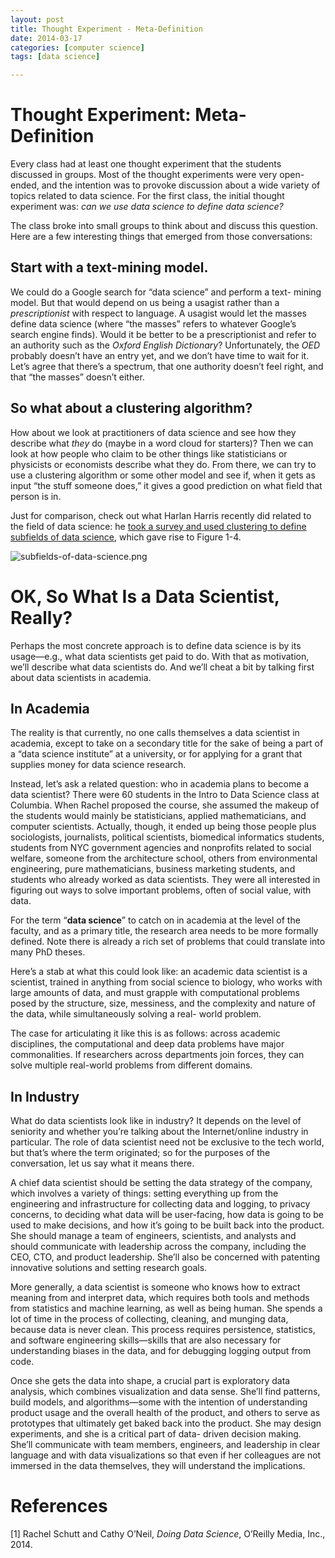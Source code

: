 ```yaml
---
layout: post
title: Thought Experiment - Meta-Definition
date: 2014-03-17
categories: [computer science]
tags: [data science]

---
```


# Thought Experiment: Meta-Definition
Every class had at least one thought experiment that the students discussed in groups. Most of the thought experiments were very open- ended, and the intention was to provoke discussion about a wide variety of topics related to data science. For the first class, the initial thought experiment was: *can we use data science to define data science?*
The class broke into small groups to think about and discuss this question. Here are a few interesting things that emerged from those conversations:
Start with a text-mining model.
---
We could do a Google search for “data science” and perform a text- mining model. But that would depend on us being a usagist rather than a *prescriptionist* with respect to language. A usagist would let the masses define data science (where “the masses” refers to whatever Google’s search engine finds). Would it be better to be a prescriptionist and refer to an authority such as the *Oxford English Dictionary*? Unfortunately, the *OED* probably doesn’t have an entry yet, and we don’t have time to wait for it. Let’s agree that there’s a spectrum, that one authority doesn’t feel right, and that “the masses” doesn’t either.
	So what about a clustering algorithm?
---

How about we look at practitioners of data science and see how they describe what *they* do (maybe in a word cloud for starters)? Then we can look at how people who claim to be other things like statisticians or physicists or economists describe what they do. From there, we can try to use a clustering algorithm or some other model and see if, when it gets as input “the stuff someone does,” it gives a good prediction on what field that person is in.
Just for comparison, check out what Harlan Harris recently did related to the field of data science: he [took a survey and used clustering to define subfields of data science](http://datacommunitydc.org/blog/2012/08/data-scientists-survey-results-teaser/), which gave rise to Figure 1-4.![subfields-of-data-science.png](http://sungsoo.github.com/images/subfields-of-data-science.png)
# OK, So What Is a Data Scientist, Really?
Perhaps the most concrete approach is to define data science is by its usage—e.g., what data scientists get paid to do. With that as motivation, we’ll describe what data scientists do. And we’ll cheat a bit by talking first about data scientists in academia.
In Academia
---The reality is that currently, no one calls themselves a data scientist in academia, except to take on a secondary title for the sake of being a part of a “data science institute” at a university, or for applying for a grant that supplies money for data science research.
Instead, let’s ask a related question: who in academia plans to become a data scientist? There were 60 students in the Intro to Data Science class at Columbia. When Rachel proposed the course, she assumed the makeup of the students would mainly be statisticians, applied mathematicians, and computer scientists. Actually, though, it ended up being those people plus sociologists, journalists, political scientists, biomedical informatics students, students from NYC government agencies and nonprofits related to social welfare, someone from the architecture school, others from environmental engineering, pure mathematicians, business marketing students, and students who already worked as data scientists. They were all interested in figuring out ways to solve important problems, often of social value, with data.
For the term “**data science**” to catch on in academia at the level of the faculty, and as a primary title, the research area needs to be more formally defined. Note there is already a rich set of problems that could translate into many PhD theses.
Here’s a stab at what this could look like: an academic data scientist is a scientist, trained in anything from social science to biology, who works with large amounts of data, and must grapple with computational problems posed by the structure, size, messiness, and the complexity and nature of the data, while simultaneously solving a real- world problem.
The case for articulating it like this is as follows: across academic disciplines, the computational and deep data problems have major commonalities. If researchers across departments join forces, they can solve multiple real-world problems from different domains.
In Industry
---
What do data scientists look like in industry? It depends on the level of seniority and whether you’re talking about the Internet/online industry in particular. The role of data scientist need not be exclusive to the tech world, but that’s where the term originated; so for the purposes of the conversation, let us say what it means there.
A chief data scientist should be setting the data strategy of the company, which involves a variety of things: setting everything up from the engineering and infrastructure for collecting data and logging, to privacy concerns, to deciding what data will be user-facing, how data is going to be used to make decisions, and how it’s going to be built back into the product. She should manage a team of engineers,scientists, and analysts and should communicate with leadership across the company, including the CEO, CTO, and product leadership. She’ll also be concerned with patenting innovative solutions and setting research goals.
More generally, a data scientist is someone who knows how to extract meaning from and interpret data, which requires both tools and methods from statistics and machine learning, as well as being human. She spends a lot of time in the process of collecting, cleaning, and munging data, because data is never clean. This process requires persistence, statistics, and software engineering skills—skills that are also necessary for understanding biases in the data, and for debugging logging output from code.
Once she gets the data into shape, a crucial part is exploratory data analysis, which combines visualization and data sense. She’ll find patterns, build models, and algorithms—some with the intention of understanding product usage and the overall health of the product, and others to serve as prototypes that ultimately get baked back into the product. She may design experiments, and she is a critical part of data- driven decision making. She’ll communicate with team members, engineers, and leadership in clear language and with data visualizations so that even if her colleagues are not immersed in the data themselves, they will understand the implications.

# References
[1] Rachel Schutt and Cathy O’Neil, *Doing Data Science*, O’Reilly Media, Inc., 2014.
